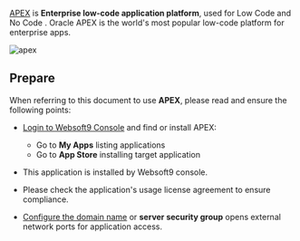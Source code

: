[APEX](https://apex.oracle.com/) is **Enterprise low-code application platform**, used for Low Code and No Code . Oracle APEX is the world's most popular low-code platform for enterprise apps.


![apex](https://libs.websoft9.com/Websoft9/DocsPicture/zh/apex/apex-oracle-wordpress.png)


## Prepare

When referring to this document to use **APEX**, please read and ensure the following points:

- [Login to Websoft9 Console](./login-console) and find or install APEX:
  - Go to **My Apps** listing applications 
  - Go to **App Store** installing target application

- This application is installed by Websoft9 console.


- Please check the application's usage license agreement to ensure compliance.


- [Configure the domain name](./domain-set) or **server security group** opens external network ports for application access.